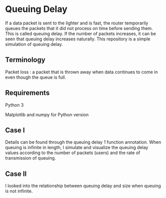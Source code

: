 # Queuing Delay

If a data packet is sent to the lighter and is fast, the router temporarily queues the packets that it did not process on time before sending them. This is called queuing delay. If the number of packets increases, it can be seen that queuing delay increases naturally. This repository is a simple simulation of queuing delay.

## Terminology

 Packet loss : a packet that is thrown away when data continues to come in even though the queue is full. 
 
 ## Requirements

Python 3

Matplotlib and numpy for Python version

## Case I

Details can be found through the queuing delay 1 function annotation. When queuing is infinite in length, I simulate and visualize the queuing delay values according to the number of packets (users) and the rate of transmission of queuing.

## Case II

I looked into the relationship between queuing delay and size when queuing is not infinite.
